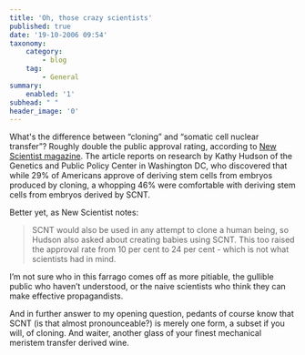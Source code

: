 ```yaml
---
title: 'Oh, those crazy scientists'
published: true
date: '19-10-2006 09:54'
taxonomy:
    category:
        - blog
    tag:
        - General
summary:
    enabled: '1'
subhead: " "
header_image: '0'
---
```


What's the difference between “cloning” and “somatic cell nuclear transfer”? Roughly double the public approval rating, according to [New Scientist magazine](https://www.newscientist.com/article/dn10343-biologists-want-to-drop-the-word-cloning/). The article reports on research by Kathy Hudson of the Genetics and Public Policy Center in Washington DC, who discovered that while 29% of Americans approve of deriving stem cells from embryos produced by cloning, a whopping 46% were comfortable with deriving stem cells from embryos derived by SCNT.

Better yet, as New Scientist notes:

> SCNT would also be used in any attempt to clone a human being, so Hudson also asked about creating babies using SCNT. This too raised the approval rate from 10 per cent to 24 per cent - which is not what scientists had in mind.

I’m not sure who in this farrago comes off as more pitiable, the gullible public who haven’t understood, or the naive scientists who think they can make effective propagandists.

And in further answer to my opening question, pedants of course know that SCNT (is that almost pronounceable?) is merely one form, a subset if you will, of cloning. And waiter, another glass of your finest mechanical meristem transfer derived wine.

